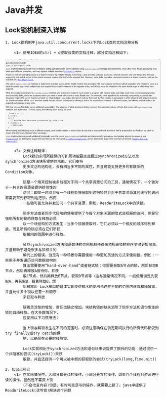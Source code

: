 # Java并发

## Lock锁机制深入详解

    1. Lock锁机制中java.util.concurrent.locks下的Lock类的文档注释分析

        <1> 使用IDEA的ctrl + q提取该类的文档注释，部分文档注释如下:

<img src="./img/img27.png" width=800px>

        <2> 文档注释翻译：
            Lock锁的实现所提供的可扩展功能要远远超过synchronized方法以及synchronized方法块所提供的功能，它们支持
            更多灵活的结构化，会有相当多不同的属性，并且可能支持更多的有联系的Condition对象。

            锁是一个用来控制被多线程对于同一个共享资源访问的工具，通常情况下，一个锁对于一共享的资源会提供排他性的
            访问：即同一时间只有一个线程能够获取到这把锁并且对于共享资源其它线程的访问都需要首先获取到这把锁，然而
            一些锁可能允许并发访问一个共享资源，例如，ReadWriteLock中的读锁。

            同步方法或者同步代码块的使用提供了与每个对象关联的隐式监视器的访问，但是它强制所有的锁的获取与释放必须
            以一个块结构的方式发生：当多个锁被获取时，它们必须以一个相反的顺序得到释放，而且所有的锁必须在它们所获
            取相同的范围中进行释放。

            虽然synchronized方法和语句块的范围机制使得带监视器锁的程序变得更加简单，并且有助于避免很多与锁相关的
            编码上的错误，但是有一种场景你需要使用一种更加灵活的方式来使用锁。例如：一些用于并发遍历访问数据结构的
            算法需要使用“hand-over-hand”或者链式锁：你需要获取A节点的锁，然后获取B节点，然后再释放A接待你，并获
            取C节点，然后再释放B节点，获取D节点等（这与通常情况不同，一般使用锁是先获取A，再获取B，接着释放B，然
            后释放A）Lock接口的具体实现使得技术的使用允许在不同的范围内获取和释放锁，并且允许多个锁以任意一种顺序
            来获取与释放

            随着灵活性的增加，责任也随之增加。块结构锁的缺失消除了同步方法和语句发生的锁的自动释放。在大多数情况下，
            应使用以下习惯用法：

            当上锁与解锁发生在不同的范围时，必须注意确保在锁定期间执行的所有代码都受到try finally或try catch的保
            护，以确保在必要时释放锁。

            Lock实现相比于synchronized方法和语句块来说提供了额外的功能：通过提供一个非阻塞的尝试(tryLock())来获
            取锁，并且还提供一个可以被中断的获取锁的尝试(tryLock(long,Timeunit))

    2. 知识点补充
        <1> 在实际情况中，大部分都是读的操作，小部分是写的操作，如果几个线程对资源进行读的操作，显然是不需要上锁
            (不会改变内容)但是，有时可能是写的操作，就需要上锁了。java中提供了ReadWriteLock(读写锁)解决这个问题



